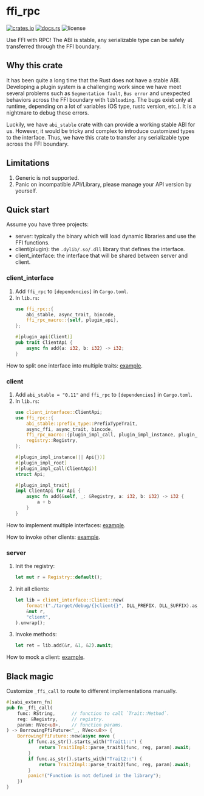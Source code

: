 # ffi_rpc

[![crates.io](https://img.shields.io/crates/v/ffi_rpc?label=crates.io&style=flat-square)](https://crates.io/crates/ffi_rpc)
[![docs.rs](https://img.shields.io/docsrs/ffi_rpc?style=flat-square)](https://docs.rs/ffi_rpc/latest)
![license](https://img.shields.io/github/license/mxwxz/ffi_rpc?style=flat-square)

Use FFI with RPC! The ABI is stable, any serializable type can be safely transferred through the FFI boundary.

## Why this crate
It has been quite a long time that the Rust does not have a stable ABI. Developing a plugin system is a challenging work since we have meet several problems such as `Segmentation fault`, `Bus error` and unexpected behaviors across the FFI boundary with `libloading`. The bugs exist only at runtime, depending on a lot of variables (OS type, rustc version, etc.). It is a nightmare to debug these errors.

Luckily, we have `abi_stable` crate with can provide a working stable ABI for us. However, it would be tricky and complex to introduce customized types to the interface. Thus, we have this crate to transfer any serializable type across the FFI boundary.

## Limitations
1. Generic is not supported.
2. Panic on incompatible API/Library, please manage your API version by yourself.

## Quick start
Assume you have three projects:
- server: typically the binary which will load dynamic libraries and use the FFI functions.
- client(plugin): the `.dylib/.so/.dll` library that defines the interface.
- client_interface: the interface that will be shared between server and client.

### client_interface
1. Add `ffi_rpc` to `[dependencies]` in `Cargo.toml`.
2. In `lib.rs`:
    ```rust
    use ffi_rpc::{
        abi_stable, async_trait, bincode,
        ffi_rpc_macro::{self, plugin_api},
    };

    #[plugin_api(Client)]
    pub trait ClientApi {
        async fn add(a: i32, b: i32) -> i32;
    }
    ```
How to split one interface into multiple traits: [example](example/client1_interface/src/lib.rs).

### client
1. Add `abi_stable = "0.11"` and `ffi_rpc` to `[dependencies]` in `Cargo.toml`.
2. In `lib.rs`:
    ```rust
    use client_interface::ClientApi;
    use ffi_rpc::{
        abi_stable::prefix_type::PrefixTypeTrait,
        async_ffi, async_trait, bincode,
        ffi_rpc_macro::{plugin_impl_call, plugin_impl_instance, plugin_impl_root, plugin_impl_trait},
        registry::Registry,
    };

    #[plugin_impl_instance(|| Api{})]
    #[plugin_impl_root]
    #[plugin_impl_call(ClientApi)]
    struct Api;

    #[plugin_impl_trait]
    impl ClientApi for Api {
        async fn add(&self, _: &Registry, a: i32, b: i32) -> i32 {
            a + b
        }
    }
    ``` 
How to implement multiple interfaces: [example](example/client1/src/lib.rs).

How to invoke other clients: [example](example/client2/src/lib.rs).

### server
1. Init the registry:
    ```rust
    let mut r = Registry::default();
    ```
2. Init all clients:
    ```rust
    let lib = client_interface::Client::new(
        format!("./target/debug/{}client{}", DLL_PREFIX, DLL_SUFFIX).as_ref(),
        &mut r,
        "client",
    ).unwrap();
    ```
3. Invoke methods:
    ```rust
    let ret = lib.add(&r, &1, &2).await;
    ```
How to mock a client: [example](example/server/src/main.rs).

## Black magic
Customize `_ffi_call` to route to different implementations manually.
```rust
#[sabi_extern_fn]
pub fn _ffi_call(
    func: RString,      // function to call `Trait::Method`.
    reg: &Registry,     // registry.
    param: RVec<u8>,    // function params.
) -> BorrowingFfiFuture<'_, RVec<u8>> {
    BorrowingFfiFuture::new(async move {
        if func.as_str().starts_with("Trait1::") {
            return Trait1Impl::parse_trait1(func, reg, param).await;
        }
        if func.as_str().starts_with("Trait2::") {
            return Trait2Impl::parse_trait2(func, reg, param).await;
        }
        panic!("Function is not defined in the library");
    })
}
```
